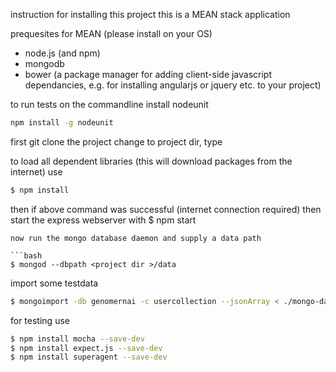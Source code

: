instruction for installing this project 
this is a MEAN stack application

prequesites for MEAN (please install on your OS)
* node.js (and npm)
* mongodb
* bower (a package manager for adding client-side javascript dependancies, e.g. for installing angularjs or jquery etc. to your project)

to run tests on the commandline install nodeunit
```bash
npm install -g nodeunit
```

first git clone the project
change to project dir, type

to load all dependent libraries (this will download packages from the internet) use
```bash
$ npm install
```
then if above command was successful (internet connection required) then start the express webserver with
$ npm start

```
now run the mongo database daemon and supply a data path

```bash
$ mongod --dbpath <project dir >/data
```

import some testdata
```bash
$ mongoimport -db genomernai -c usercollection --jsonArray < ./mongo-data-create/userdata.txt
```


for testing use
```bash
$ npm install mocha --save-dev
$ npm install expect.js --save-dev 
$ npm install superagent --save-dev
```

